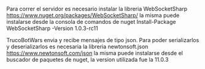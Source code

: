 Para correr el servidor es necesario instalar la libreria WebSocketSharp
https://www.nuget.org/packages/WebSocketSharp/
la misma puede instalarse desde la consola de comandos de nuget
Install-Package WebSocketSharp -Version 1.0.3-rc11

TrucoBotWars envia y recibe mensajes de tipo json. Para poder serializarlos y deserializarlos es necesaria la libreria newtonsoft.json
https://www.newtonsoft.com/json
la misma puede instalarse desde el buscador de paquetes de nuget, la version utilizada fue la 11.0.3
